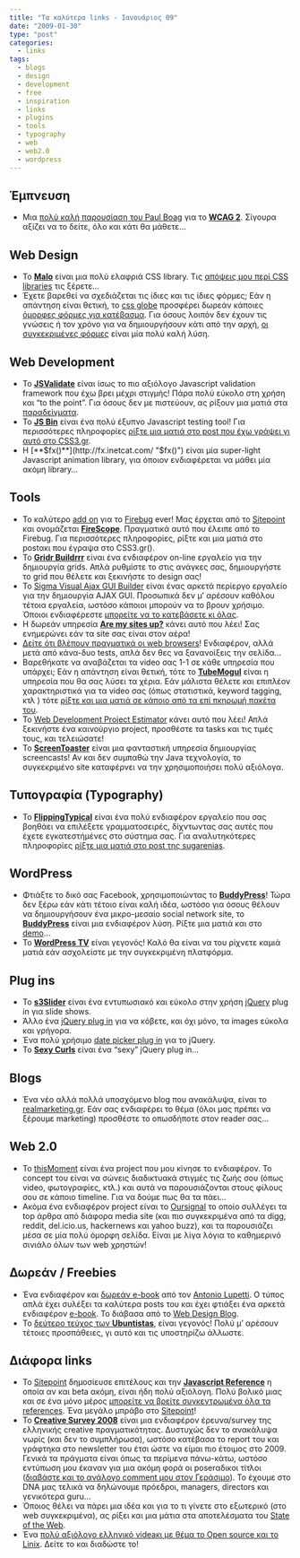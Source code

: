 ```yaml
---
title: "Τα καλύτερα links - Ιανουάριος 09"
date: "2009-01-30"
type: "post"
categories:
  - links
tags:
  - blogs
  - design
  - development
  - free
  - inspiration
  - links
  - plugins
  - tools
  - typography
  - web
  - web2.0
  - wordpress
---
```

## Έμπνευση

* Μια [πολύ καλή παρουσίαση του Paul Boag](http://boagworld.com/accessibility/video_introduction_to_wcag_2/ "Video: Introduction to WCAG 2") για το [**WCAG 2**](http://www.w3.org/TR/WCAG20/ "Web Content Accessibility Guidelines (WCAG) 2.0"). Σίγουρα αξίζει να το δείτε, όλο και κάτι θα μάθετε&#8230;

## Web Design

* Το [**Malo**](http://code.google.com/p/malo/ "Malo css library") είναι μια πολύ ελαφριά CSS library. Τις [απόψεις μου περί CSS libraries](http://www.tsevdos.com/2008/09/22/css-frameworks-good-or-evil/ "CSS frameworks : Αξίζουν ή όχι") τις ξέρετε&#8230;
* Έχετε βαρεθεί να σχεδιάζεται τις ίδιες και τις ίδιες φόρμες; Εάν η απάντηση είναι θετική, το [css globe](http://cssglobe.com/ "css globe site") προσφέρει δωρεάν κάποιες [όμορφες φόρμες για κατέβασμα](http://cssglobe.com/collections/forms/ "CSSG Collections: Web Forms"). Για όσους λοιπόν δεν έχουν τις γνώσεις ή τον χρόνο για να δημιουργήσουν κάτι από την αρχή, [οι συγκεκριμένες φόρμες](http://cssglobe.com/collections/forms/ "CSSG Collections: Web Forms") είναι μία πολύ καλή λύση.

## Web Development

* Το [ **JSValidate**](http://www.jsvalidate.com/ "JSValidate") είναι ίσως το πιο αξιόλογο Javascript validation framework που έχω βρει μέχρι στιγμής! Πάρα πολύ εύκολο στη χρήση και &#8220;to the point&#8221;. Για όσους δεν με πιστεύουν, ας ρίξουν μια ματιά στα [παραδείγματα](http://www.jsvalidate.com/demo/ "JSValidate examples").
* Το [**JS Bin**](http://jsbin.com/ "JS Bin site") είναι ένα πολύ έξυπνο Javascript testing tool! Για περισσότερες πληροφορίες [ρίξτε μια ματιά στο post που έχω γράψει γι αυτό στο CSS3.gr](http://css3.gr/blog/post/js-bin-javascript-debugging-tool/ "JS Bin - Collaborative JavaScript Debugging").
* H [**$fx()**](http://fx.inetcat.com/ "$fx()") είναι μία super-light Javascript animation library, για όποιον ενδιαφέρεται να μάθει μία ακόμη library&#8230;

## Tools

* Το καλύτερο [add on](http://tools.sitepoint.com/firescope/ "FireScope") για το [Firebug](http://getfirebug.com/ "Firebug") ever! Μας έρχεται από το [Sitepoint](http://www.sitepoint.com/ "Sitepoint") και ονομάζεται [**FireScope**](http://tools.sitepoint.com/firescope/ "FireScope"). Πραγματικά αυτό που έλειπε από το Firebug. Για περισσότερες πληροφορίες, ρίξτε και μια ματιά στο postακι που έγραψα στο CSS3.gr().
* Το [**Gridr Buildrrr**](http://gridr.atomeye.com/ "Gridr Buildrrr") είναι ένα ενδιαφέρον on-line εργαλείο για την δημιουργία grids. Απλά ρυθμίστε το στις ανάγκες σας, δημιουργήστε το grid που θέλετε και ξεκινήστε το design σας!
* Το [Sigma Visual Ajax GUI Builder](http://www.sigmawidgets.com/products/sigma_visual/VisualJS/ "Sigma Visual AJAX GUI Builder") είναι ένας αρκετά περίεργο εργαλείο για την δημιουργία AJAX GUI. Προσωπικά δεν μ&#8217; αρέσουν καθόλου τέτοια εργαλεία, ωστόσο κάποιοι μπορούν να το βρουν χρήσιμο. Όποιοι ενδιαφέρεστε [μπορείτε να το κατεβάσετε κι όλας](http://www.sigmawidgets.com/download.html "Sigma Visual Ajax Builder Download").
* Η δωρεάν υπηρεσία [**Are my sites up?**](http://aremysitesup.com/login "Are my sites up?") κάνει αυτό που λέει! Σας ενημερώνει εάν τα site σας είναι στον αέρα!
* [Δείτε ότι βλέπουν πραγματικά οι web browsers](http://selector-shell.appspot.com/ "CSS Selector Shell")! Ενδιαφέρον, αλλά μετά από κάνα-δυο tests, απλά δεν θες να ξανανοίξεις την σελίδα&#8230;
* Βαρεθήκατε να αναβάζεται τα video σας 1-1 σε κάθε υπηρεσία που υπάρχει; Εάν η απάντηση είναι θετική, τότε το [**TubeMogul**](http://www.tubemogul.com/ "TubeMogul") είναι η υπηρεσία που θα σας λύσει τα χέρια. Εάν μάλιστα θέλετε και επιπλέον χαρακτηριστικά για τα video σας (όπως στατιστικά, keyword tagging, κτλ ) τότε [ρίξτε και μια ματιά σε κάποιο από τα επί πκηρωμή πακέτα του](http://www.tubemogul.com/about/features.php "TubeMogul Features and Product Packages").
* To [Web Development Project Estimator](http://astuteo.com/estimator/ "Web Development Project Estimator") κάνει αυτό που λέει! Απλά ξεκινήστε ένα καινούργιο project, προσθέστε τα tasks και τις τιμές τους, και τελειώσατε!
* Το [**ScreenToaster**](http://www.screentoaster.com/ "ScreenToaster :  Toast your screen") είναι μια φανταστική υπηρεσία δημιουργίας screencasts! Αν και δεν συμπαθώ την Java τεχνολογία, το συγκεκριμένο site καταφέρνει να την χρησιμοποιήσει πολύ αξιόλογα.

## Τυπογραφία (Typography)

  * To [**FlippingTypical**](http://flippingtypical.com/ "FlippingTypical") είναι ένα πολύ ενδιαφέρον εργαλείο που σας βοηθάει να επιλέξετε γραμματοσειρές, δίχντωντας σας αυτές που έχετε εγκατεστήμένες στο σύστημα σας. Για αναλυτηκότερες πληροφορίες [ρίξτε μια ματιά στο post της sugarenias](http://css3.gr/blog/post/flippingtypical/ "FlippingTypical: ενδιαφέρον τυπογραφικό εγχείρημα").

## WordPress

* Φτιάξτε το δικό σας Facebook, χρησιμοποιώντας το [**BuddyPress**](http://buddypress.org/ "BuddyPress")! Τώρα δεν ξέρω εάν κάτι τέτοιο είναι καλή ιδέα, ωστόσο για όσους θέλουν να δημιουργήσουν ένα μικρο-μεσαίο social network site, το [**BuddyPress**](http://buddypress.org/ "BuddyPress") είναι μια ενδιαφέρον λύση. Ρίξτε μια ματιά και στο [demo](http://testbp.org/ "BuddyPress demo")&#8230;
* To [**WordPress TV**](http://wordpress.tv/ "Wordpress TV") είναι γεγονός! Καλό θα είναι να του ρίχνετε καμιά ματιά εάν ασχολείστε με την συγκεκριμένη πλατφόρμα.

## Plug ins

* Το [**s3Slider**](http://www.serie3.info/s3slider/demonstration.html "s3Slider jQuery plugin") είναι ένα εντυπωσιακό και εύκολο στην χρήση [jQuery](http://jquery.com/ "jQuery site") plug in για slide shows.
* Άλλο ένα [jQuery plug in](http://deepliquid.com/projects/Jcrop/ "Jcrop Image Cropping Plugin") για να κόβετε, και όχι μόνο, τα images εύκολα και γρήγορα.
* Ένα πολύ χρήσιμο [date picker plug in](http://www.filamentgroup.com/lab/date_range_picker_using_jquery_ui_16_and_jquery_ui_css_framework/ "Date Range Picker using jQuery UI 1.6 and jQuery UI CSS Framework") για το jQuery.
* Το [**Sexy Curls**](http://www.elliottkember.com/sexy_curls.html "The Sexy Curls jQuery Plugin!") είναι ένα &#8220;sexy&#8221; jQuery plug in&#8230;

## Blogs

* Ένα νέο αλλά πολλά υποσχόμενο blog που ανακάλυψα, είναι το [realmarketing.gr](http://greekmarketingblog.typepad.com/blog/ "realmarketing.gr"). Εάν σας ενδιαφέρει το θέμα (όλοι μας πρέπει να ξέρουμε marketing) προσθέστε το οπωσδήποτε στον reader σας&#8230;

## Web 2.0

* Το [thisMoment](http://www.thismoment.com/ "thisMoment") είναι ένα project που μου κίνησε το ενδιαφέρον. To concept του είναι να σώνεις διαδικτυακά στιγμές τις ζωής σου (όπως video, φωτογραφίες, κτλ.) και αυτά να παρουσιάζονται στους φίλους σου σε κάποιο timeline. Για να δούμε πως θα τα πάει&#8230;
* Ακόμα ένα ενδιαφέρον project είναι το [Oursignal](http://www.oursignal.com/ "Oursignal") το οποίο συλλέγει τα top άρθρα από διάφορα media site (και πιο συγκεκριμένα από τα digg, reddit, del.icio.us, hackernews και yahoo buzz), και τα παρουσιάζει μέσα σε μία πολύ όμορφη σελίδα. Είναι με λίγα λόγια το καθημερινό σινιάλο όλων των web χρηστών!

## Δωρεάν / Freebies

* Ένα ενδιαφέρον και [δωρεάν e-book](http://woork.blogspot.com/2009/01/woork-handbook.html "The Woork Handbook") από τον [Antonio Lupetti](http://woork.blogspot.com/ "Antonio Lupetti"). Ο τύπος απλά έχει συλέξει τα καλύτερα posts του και έχει φτιάξει ένα αρκετά ενδιαφέρον [e-book](http://woork.blogspot.com/2009/01/woork-handbook.html "The Woork Handbook"). Το διάβασα από το [Web Design Blog](http://www.webdesignblog.gr/the-woork-handbook/ "To Woork handbook, ένα ενδιαφέρον e-book για κάθε web designer/ developer.").
* Το [δεύτερο τεύχος των **Ubuntistas**](http://ubuntistas.ubuntu-gr.org/index.php/archives/109 "Ubuntistas τεύχος 2ο"), είναι γεγονός! Πολύ μ&#8217; αρέσουν τέτοιες προσπάθειες, γι αυτό και τις υποστηρίζω άλλωστε.

## Διάφορα links

* Το [Sitepoint](http://www.sitepoint.com/ "Sitepoint") δημοσίευσε επιτέλους και την [**Javascript Reference**](http://reference.sitepoint.com/javascript "Sitepoint Javascript Reference") η οποία αν και beta ακόμη, είναι ήδη πολύ αξιόλογη. Πολύ βολικό μιας και σε ένα μόνο μέρος [μπορείτε να βρείτε συγκεντρωμένα όλα τα references](http://reference.sitepoint.com/ "SitePoint Reference"). Ένα μεγάλο μπράβο στο [Sitepoint](http://www.sitepoint.com/ "Sitepoint")!
* Το [**Creative Survey 2008**](http://www.creativesurvey.gr/ "Creative Survey 2008, για να μάθουμε ποιοι είμαστε") είναι μια ενδιαφέρον έρευνα/survey της ελληνικής creative πραγματικότητας. Δυστυχώς δεν το ανακάλυψα νωρίς (και δεν το συμπλήρωσα), ωστόσο κατέβασα το report του και γράφτηκα στο newsletter του έτσι ώστε να είμαι πιο έτοιμος στο 2009. Γενικά τα πράγματα είναι όπως τα περίμενα πάνω-κάτω, ωστόσο εντύπωση μου έκαναν για μια ακόμη φορά οι poserαδικοι τίτλοι ([διαβάστε και το ανάλογο comment μου στον Γεράσιμο](http://theportraitofageek.com/blog/?p=305 "Tsevdos comment on Creative Survey 2008")). Το έχουμε στο DNA μας τελικά να δηλώνουμε πρόεδροι, managers, directors και γενικότερα guru&#8230;
* Όποιος θέλει να πάρει μια ιδέα και για το τι γίνετε στο εξωτερικό (στο web συγκεκριμένα), ας ρίξει και μια μάτια στα αποτελέσματα του [State of the Web](http://www.webdirections.org/the-state-of-the-web-2008/state-of-the-web-just-the-results/ "State of the Web - just the results").
* Ένα [πολύ αξιόλογο ελληνικό videaκι με θέμα το Open source και το Linix](http://linux.stoblog.gr/?p=136 "Open source and linux video"). Δείτε το και διαδώστε το!
